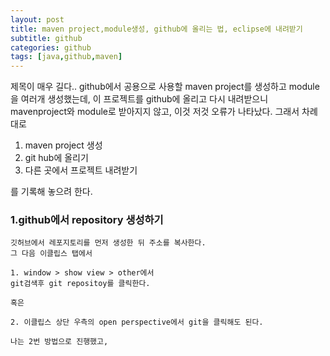 ```yaml
---
layout: post
title: maven project,module생성, github에 올리는 법, eclipse에 내려받기
subtitle: github
categories: github
tags: [java,github,maven]
---
```


제목이 매우 길다..
github에서 공용으로 사용할 maven project를 생성하고 module을 여러개 생성했는데,
이 프로젝트를 github에 올리고 다시 내려받으니 mavenproject와 module로 받아지지 않고, 이것 저것 오류가 나타났다. 
그래서 차례대로

1. maven project 생성
2. git hub에 올리기
3. 다른 곳에서 프로젝트 내려받기

를 기록해 놓으려 한다.



### 1.github에서 repository 생성하기
    
    깃허브에서 레포지토리를 먼저 생성한 뒤 주소를 복사한다.
    그 다음 이클립스 탭에서

    1. window > show view > other에서
    git검색후 git repositoy를 클릭한다.

    혹은 
    
    2. 이클립스 상단 우측의 open perspective에서 git을 클릭해도 된다.
    
    나는 2번 방법으로 진행했고,

    


